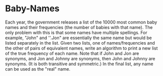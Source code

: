 # Baby-Names
 Each year, the government releases a list of the 10000 most common baby names 
and their frequencies (the number of babies with that name). The only problem with this is that 
some names have multiple spellings. For example, "John" and ''.Jon" are essentially the same name 
but would be listed separately in the list. Given two lists, one of names/frequencies and the other 
of pairs of equivalent names, write an algorithm to print a new list of the true frequency of each 
name. Note that if John and Jon are synonyms, and Jon and Johnny are synonyms, then John and 
Johnny are synonyms. (It is both transitive and symmetric.) In the final list, any name can be used 
as the "real" name. 
